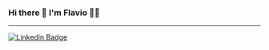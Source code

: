 ### Hi there 👋 I'm Flavio 👨‍💻

___

[
![Linkedin Badge](https://img.shields.io/badge/LinkedIn-0077B5?style=for-the-badge&logo=linkedin&logoColor=white=&link=https://www.linkedin.com/in/flavioapereira/)](https://www.linkedin.com/in/flavioapereira/)








<!--
**flavioalessandropereira/flavioalessandropereira** is a ✨ _special_ ✨ repository because its `README.md` (this file) appears on your GitHub profile.

Here are some ideas to get you started:

- 🔭 I’m currently working on ...
- 🌱 I’m currently learning ...
- 👯 I’m looking to collaborate on ...
- 🤔 I’m looking for help with ...
- 💬 Ask me about ...
- 📫 How to reach me: ...
- 😄 Pronouns: ...
- ⚡ Fun fact: ...
-->
<!--stackedit_data:
eyJoaXN0b3J5IjpbLTcwODIxMjIwLDExOTQ3ODA2NzEsLTE1Nj
ExOTA1NzcsLTE2MzYyNzM3NTEsLTExNzIxMjU1MDUsLTQzNzkx
NjU4NSwxOTMwNjM0MzU1LC0xNDE2ODcwNjM4LDg4NzE2NzM2NC
wtNTc0Njg5ODA4LC0xODI2NTU3ODk3XX0=
-->